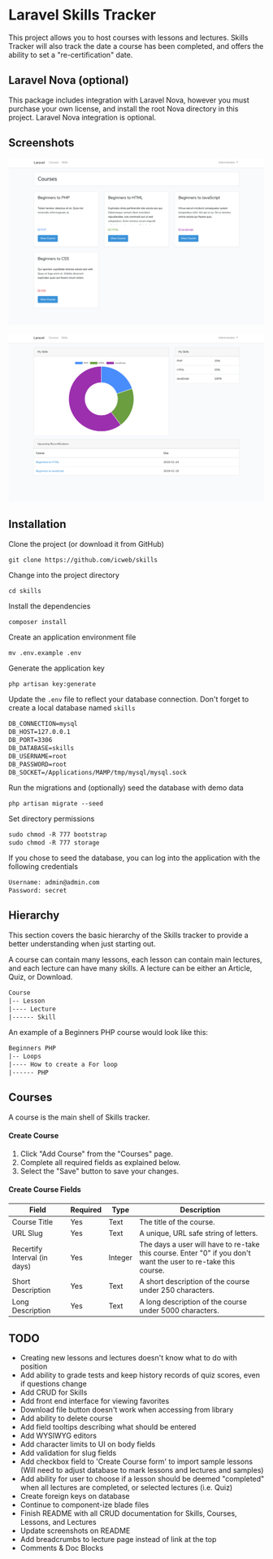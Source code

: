 # Laravel Skills Tracker
This project allows you to host courses with lessons and lectures. Skills Tracker will also track the date a course has been completed, and offers the ability to set a "re-certification" date.

## Laravel Nova (optional)
This package includes integration with Laravel Nova, however you must purchase your own license, and install the root Nova directory in this project. Laravel Nova integration is optional.

## Screenshots
![alt text](https://raw.githubusercontent.com/icweb/skills/master/public/github_1.png)

![alt text](https://raw.githubusercontent.com/icweb/skills/master/public/github_2.png)

## Installation
Clone the project (or download it from GitHub)
```
git clone https://github.com/icweb/skills
```

Change into the project directory 
```
cd skills
```

Install the dependencies
```
composer install
```

Create an application environment file
```
mv .env.example .env
```

Generate the application key
```
php artisan key:generate
```

Update the ``` .env ``` file to reflect your database connection. Don't forget to create a local database named  ``` skills ```
```
DB_CONNECTION=mysql
DB_HOST=127.0.0.1
DB_PORT=3306
DB_DATABASE=skills
DB_USERNAME=root
DB_PASSWORD=root
DB_SOCKET=/Applications/MAMP/tmp/mysql/mysql.sock
```

Run the migrations and (optionally) seed the database with demo data
```
php artisan migrate --seed
```

Set directory permissions
```
sudo chmod -R 777 bootstrap
sudo chmod -R 777 storage
```

If you chose to seed the database, you can log into the application with the following credentials
```
Username: admin@admin.com
Password: secret
```

## Hierarchy
This section covers the basic hierarchy of the Skills tracker to provide a better understanding when just starting out.

A course can contain many lessons, each lesson can contain main lectures, and each lecture can have many skills. A lecture can be either an Article, Quiz, or Download.

```
Course
|-- Lesson
|---- Lecture
|------ Skill

```

An example of a Beginners PHP course would look like this:
```
Beginners PHP
|-- Loops
|---- How to create a For loop
|------ PHP
```

## Courses
A course is the main shell of Skills tracker. 

#### Create Course
1. Click "Add Course" from the "Courses" page.
2. Complete all required fields as explained below.
3. Select the "Save" button to save your changes.

#### Create Course Fields
| Field | Required | Type | Description |
|------------------------------|----------|---------|----------------------------------------------------------------------------------------------------------------|
| Course Title | Yes | Text | The title of the course. |
| URL Slug | Yes | Text | A unique, URL safe string of letters. |
| Recertify Interval (in days) | Yes | Integer | The days a user will have to re-take this course. Enter "0" if you don't want the user to re-take this course. |
| Short Description | Yes | Text | A short description of the course under 250 characters. |
| Long Description | Yes | Text | A long description of the course under 5000 characters. |

## TODO
- Creating new lessons and lectures doesn't know what to do with position
- Add ability to grade tests and keep history records of quiz scores, even if questions change
- Add CRUD for Skills
- Add front end interface for viewing favorites
- Download file button doesn't work when accessing from library
- Add ability to delete course
- Add field tooltips describing what should be entered
- Add WYSIWYG editors
- Add character limits to UI on body fields
- Add validation for slug fields
- Add checkbox field to 'Create Course form' to import sample lessons (Will need to adjust database to mark lessons and lectures and samples)
- Add ability for user to choose if a lesson should be deemed "completed" when all lectures are completed, or selected lectures (i.e. Quiz)
- Create foreign keys on database
- Continue to component-ize blade files
- Finish README with all CRUD documentation for Skills, Courses, Lessons, and Lectures
- Update screenshots on README
- Add breadcrumbs to lecture page instead of link at the top
- Comments & Doc Blocks